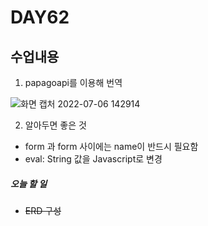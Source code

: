 # DAY62

## 수업내용
1. papagoapi를 이용해 번역


![화면 캡처 2022-07-06 142914](https://user-images.githubusercontent.com/103159709/177475497-db0cb77f-6ef9-4138-8bbe-606a6db62a7a.png)

2. 알아두면 좋은 것
* form 과 form 사이에는 name이 반드시 필요함
* eval: String 값을 Javascript로 변경

 ##### 오늘 할 일
 * ~~ERD 구성~~
